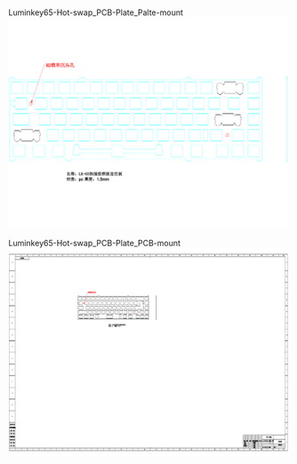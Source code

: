 <br/>Luminkey65-Hot-swap_PCB-Plate_Palte-mount<br/>![image](./Luminkey65-Hot-swap_PCB-Plate_Palte-mount.png)<br/>
<br/>Luminkey65-Hot-swap_PCB-Plate_PCB-mount<br/>![image](./Luminkey65-Hot-swap_PCB-Plate_PCB-mount.png)<br/>
